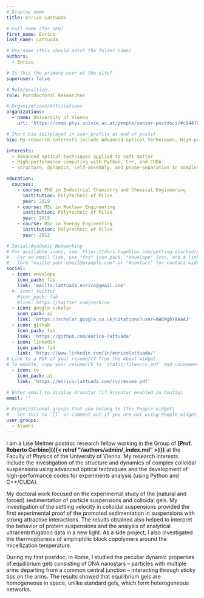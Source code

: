 ```yaml
---
# Display name
title: Enrico Lattuada

# Full name (for SEO)
first_name: Enrico
last_name: Lattuada

# Username (this should match the folder name)
authors:
  - Enrico

# Is this the primary user of the site?
superuser: false

# Role/position
role: Postdoctoral Researcher

# Organizations/Affiliations
organizations:
  - name: University of Vienna
    url: 'https://comp-phys.univie.ac.at/people/senior-postdocs/#c844788'

# Short bio (displayed in user profile at end of posts)
bio: My research interests include Advanced optical techniques, High-performance computing and soft matter.

interests:
  - Advanced optical techniques applied to soft matter
  - High-performance computing with Python, C++, and CUDA
  - Structure, dynamics, self-assembly, and phase-separation in complex fluids

education:
  courses:
    - course: PhD in Industrial Chemistry and Chemical Engineering
      institution: Polytechnic of Milan
      year: 2019
    - course: MSc in Nuclear Engineering
      institution: Polytechnic of Milan
      year: 2015
    - course: BSc in Energy Engineering
      institution: Polytechnic of Milan
      year: 2012

# Social/Academic Networking
# For available icons, see: https://docs.hugoblox.com/getting-started/page-builder/#icons
#   For an email link, use "fas" icon pack, "envelope" icon, and a link in the
#   form "mailto:your-email@example.com" or "#contact" for contact widget.
social:
  - icon: envelope
    icon_pack: fas
    link: 'mailto:lattuada.enrico@gmail.com'
  #- icon: twitter
    #icon_pack: fab
    #link: https://twitter.com/cerbino
  - icon: google-scholar
    icon_pack: ai
    link: 'https://scholar.google.co.uk/citations?user=AWGMgbYAAAAJ'
  - icon: github
    icon_pack: fab
    link: 'https://github.com/enrico-lattuada'
  - icon: linkedin
    icon_pack: fab
    link: 'https://www.linkedin.com/in/enricolattuada/'
# Link to a PDF of your resume/CV from the About widget.
# To enable, copy your resume/CV to `static/files/cv.pdf` and uncomment the lines below.
  - icon: cv
    icon_pack: ai
    link: 'https://enrico-lattuada.com/cv/resume.pdf'

# Enter email to display Gravatar (if Gravatar enabled in Config)
email: ''

# Organizational groups that you belong to (for People widget)
#   Set this to `[]` or comment out if you are not using People widget.
user_groups:
  - Alumni
---
```


I am a Lise Meitner postdoc research fellow working in the Group of **[Prof. Roberto Cerbino]({{< relref "/authors/admin/_index.md" >}})** at the Faculty of Physics of the University of Vienna. My research interests include the investigation of the structure and dynamics of complex colloidal suspensions using advanced optical techniques and the development of high-performance codes for experiments analysis (using Python and C++/CUDA).

My doctoral work focused on the experimental study of the (natural and forced) sedimentation of particle suspensions and colloidal gels. My investigation of the settling velocity in colloidal suspensions provided the first experimental proof of the promoted sedimentation in suspensions with strong attractive interactions. The results obtained also helped to interpret the behavior of protein suspensions and the analysis of analytical ultracentrifugation data in a new light. As a side project, I also investigated the thermophoresis of amphiphilic block copolymers around the micellization temperature.

During my first postdoc, in Rome, I studied the peculiar dynamic properties of equilibrium gels consisting of DNA nanostars – particles with multiple arms departing from a common central junction – interacting through sticky tips on the arms. The results showed that equilibrium gels are homogeneous in space, unlike standard gels, which form heterogeneous networks.

